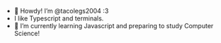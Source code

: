 - 👋 Howdy! I’m @tacolegs2004 :3
- I like Typescript and terminals.
- 🌱 I’m currently learning Javascript and preparing to study Computer Science!

<!---
tacolegs2004/tacolegs2004 is a ✨ special ✨ repository because its `README.md` (this file) appears on your GitHub profile.
You can click the Preview link to take a look at your changes.
--->
